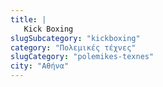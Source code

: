 ```yaml
---
title: |
   Kick Boxing
slugSubcategory: "kickboxing"
category: "Πολεμικές τέχνες"
slugCategory: "polemikes-texnes"
city: "Αθήνα"
---
```


